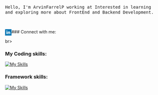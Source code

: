 <p>
  <!-- <img src="https://raw.githubusercontent.com/coderjojo/coderjojo/master/img/github.gif" width=100>
  <br><br> -->
  <samp>
    Hello, I'm ArvinFarrelP working at Interested in learning and exploring more about FrontEnd and Backend Development. 
  </samp>
</p>
<br></br>
### Connect with me:
<a href="https://www.linkedin.com/mwlite/in/arvin-farrel-pramuditya-477301233">
  <img align="left" alt="ArvinFarrelP Linkdin" width="21px" src="https://raw.githubusercontent.com/edent/SuperTinyIcons/099dc12b59179d07d534069bc8551718f786d91a/images/svg/linkedin.svg" />
</a><p
<br></p>br>

### My Coding skills:
[![My Skills](https://skillicons.dev/icons?i=html,css,js,python)](https://skillicons.dev)
  
### Framework skills:
[![My Skills](https://skillicons.dev/icons?i=bootstrap,react&perline=3)](https://skillicons.dev)
